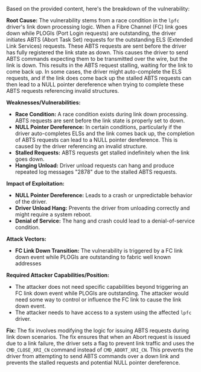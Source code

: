 Based on the provided content, here's the breakdown of the vulnerability:

**Root Cause:**
The vulnerability stems from a race condition in the `lpfc` driver's link down processing logic. When a Fibre Channel (FC) link goes down while PLOGIs (Port Login requests) are outstanding, the driver initiates ABTS (Abort Task Set) requests for the outstanding ELS (Extended Link Services) requests. These ABTS requests are sent before the driver has fully registered the link state as down. This causes the driver to send ABTS commands expecting them to be transmitted over the wire, but the link is down. This results in the ABTS request stalling, waiting for the link to come back up. In some cases, the driver might auto-complete the ELS requests, and if the link does come back up the stalled ABTS requests can then lead to a NULL pointer dereference when trying to complete these ABTS requests referencing invalid structures.

**Weaknesses/Vulnerabilities:**
- **Race Condition:** A race condition exists during link down processing. ABTS requests are sent before the link state is properly set to down.
- **NULL Pointer Dereference:**  In certain conditions, particularly if the driver auto-completes ELSs and the link comes back up, the completion of ABTS requests can lead to a NULL pointer dereference. This is caused by the driver referencing an invalid structure.
- **Stalled Requests:** ABTS requests get stalled indefinitely when the link goes down.
- **Hanging Unload:** Driver unload requests can hang and produce repeated log messages "2878" due to the stalled ABTS requests.

**Impact of Exploitation:**
- **NULL Pointer Dereference:** Leads to a crash or unpredictable behavior of the driver.
- **Driver Unload Hang:** Prevents the driver from unloading correctly and might require a system reboot.
- **Denial of Service:** The hang and crash could lead to a denial-of-service condition.

**Attack Vectors:**
- **FC Link Down Transition:** The vulnerability is triggered by a FC link down event while PLOGIs are outstanding to fabric well known addresses

**Required Attacker Capabilities/Position:**
- The attacker does not need specific capabilities beyond triggering an FC link down event while PLOGIs are outstanding. The attacker would need some way to control or influence the FC link to cause the link down event.
- The attacker needs to have access to a system using the affected `lpfc` driver.

**Fix:**
The fix involves modifying the logic for issuing ABTS requests during link down scenarios.  The fix ensures that when an Abort request is issued due to a link failure, the driver sets a flag to prevent link traffic and uses the `CMD_CLOSE_XRI_CN` command instead of `CMD_ABORT_XRI_CN`. This prevents the driver from attempting to send ABTS commands over a down link and prevents the stalled requests and potential NULL pointer dereference.